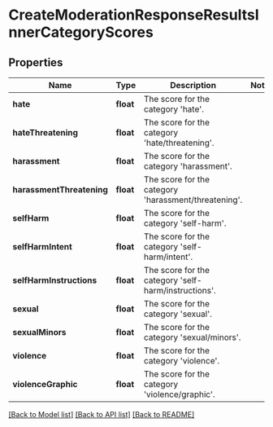 # CreateModerationResponseResultsInnerCategoryScores

## Properties
Name | Type | Description | Notes
------------ | ------------- | ------------- | -------------
**hate** | **float** | The score for the category &#39;hate&#39;. | 
**hateThreatening** | **float** | The score for the category &#39;hate/threatening&#39;. | 
**harassment** | **float** | The score for the category &#39;harassment&#39;. | 
**harassmentThreatening** | **float** | The score for the category &#39;harassment/threatening&#39;. | 
**selfHarm** | **float** | The score for the category &#39;self-harm&#39;. | 
**selfHarmIntent** | **float** | The score for the category &#39;self-harm/intent&#39;. | 
**selfHarmInstructions** | **float** | The score for the category &#39;self-harm/instructions&#39;. | 
**sexual** | **float** | The score for the category &#39;sexual&#39;. | 
**sexualMinors** | **float** | The score for the category &#39;sexual/minors&#39;. | 
**violence** | **float** | The score for the category &#39;violence&#39;. | 
**violenceGraphic** | **float** | The score for the category &#39;violence/graphic&#39;. | 

[[Back to Model list]](../README.md#documentation-for-models) [[Back to API list]](../README.md#documentation-for-api-endpoints) [[Back to README]](../README.md)


